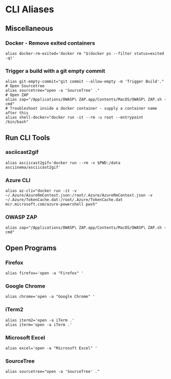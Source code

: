 # CLI Aliases

## Miscellaneous

### Docker - Remove exited containers

```text
alias docker-rm-exited='docker rm "$(docker ps --filter status=exited -q)'
```

### Trigger a build with a git empty commit

```text
alias git-empty-commit="git commit --allow-empty -m 'Trigger Build'."
# Open Sourcetree
alias sourcetree="open -a 'SourceTree' ."
# Open ZAP
alias zap="/Applications/OWASP\ ZAP.app/Contents/MacOS/OWASP\ ZAP.sh -cmd"
# Troubleshoot inside a docker container - supply a container name after this
alias shell-docker="docker run -it --rm -u root --entrypoint /bin/bash"

```

## Run CLI Tools

### asciicast2gif

```text
alias asciicast2gif='docker run --rm -v $PWD:/data asciinema/asciicast2gif'
```

### Azure CLI

```text
alias az-cli="docker run -it -v ~/.Azure/AzureRmContext.json:/root/.Azure/AzureRmContext.json -v ~/.Azure/TokenCache.dat:/root/.Azure/TokenCache.dat mcr.microsoft.com/azure-powershell pwsh"
```

### OWASP ZAP 

```text
alias zap="/Applications/OWASP\ ZAP.app/Contents/MacOS/OWASP\ ZAP.sh -cmd"
```

## Open Programs

### Firefox

```text
alias firefox='open -a "Firefox" '
```

### Google Chrome

```text
alias chrome='open -a "Google Chrome" '
```

### iTerm2

```text
alias iterm2='open -a iTerm .'
alias iterm='open -a iTerm .'
```

### Microsoft Excel

```text
alias excel='open -a "Microsoft Excel" '
```

### SourceTree

```text
alias sourcetree="open -a 'SourceTree' ."
```

